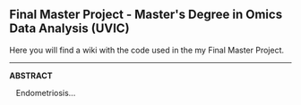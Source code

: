 ## Final Master Project - Master's Degree in Omics Data Analysis (UVIC)

Here you will find a wiki with the code used in the my Final Master Project.

---
**ABSTRACT**

&nbsp;&nbsp;&nbsp;Endometriosis...
